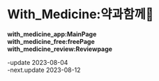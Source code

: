 # With_Medicine:약과함께🥇
**<div>with_medicine_app:MainPage</div>**
**<div>with_medicine_free:freePage</div>**
**<div>with_medicine_review:Reviewpage</div>**

-update 2023-08-04<br>
-next.update 2023-08-12


